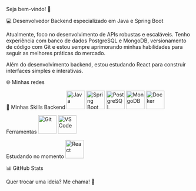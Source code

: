 Seja bem-vindo! 🚀

💻 Desenvolvedor Backend especializado em Java e Spring Boot

Atualmente, foco no desenvolvimento de APIs robustas e escaláveis. Tenho experiência com banco de dados PostgreSQL e MongoDB, versionamento de código com Git e estou sempre aprimorando minhas habilidades para seguir as melhores práticas do mercado.

Além do desenvolvimento backend, estou estudando React para construir interfaces simples e interativas.

🌐 Minhas redes


🚀 Minhas Skills
Backend
<img src="https://cdn.jsdelivr.net/gh/devicons/devicon/icons/java/java-original.svg" alt="Java" width="50" height="50"/> <img src="https://cdn.jsdelivr.net/gh/devicons/devicon/icons/spring/spring-original.svg" alt="Spring Boot" width="50" height="50"/> <img src="https://cdn.jsdelivr.net/gh/devicons/devicon/icons/postgresql/postgresql-original.svg" alt="PostgreSQL" width="50" height="50"/> <img src="https://cdn.jsdelivr.net/gh/devicons/devicon/icons/mongodb/mongodb-original.svg" alt="MongoDB" width="50" height="50"/> <img src="https://cdn.jsdelivr.net/gh/devicons/devicon/icons/docker/docker-original.svg" alt="Docker" width="50" height="50"/>

Ferramentas
<img src="https://cdn.jsdelivr.net/gh/devicons/devicon/icons/git/git-original.svg" alt="Git" width="50" height="50"/> <img src="https://cdn.jsdelivr.net/gh/devicons/devicon/icons/vscode/vscode-original.svg" alt="VS Code" width="50" height="50"/>

Estudando no momento
<img src="https://cdn.jsdelivr.net/gh/devicons/devicon/icons/react/react-original.svg" alt="React" width="50" height="50"/>

📊 GitHub Stats


Quer trocar uma ideia? Me chama! 🚀
